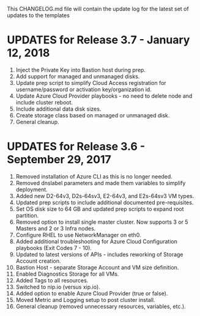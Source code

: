 This CHANGELOG.md file will contain the update log for the latest set of updates to the templates

# UPDATES for Release 3.7 - January 12, 2018

1.  Inject the Private Key into Bastion host during prep.
2.  Add support for managed and unmanaged disks.
3.  Update prep script to simplify Cloud Access registration for username/password or activation key/organization id.
4.  Update Azure Cloud Provider playbooks - no need to delete node and include cluster reboot.
5.  Include additional data disk sizes.
6.  Create storage class based on managed or unmanaged disk.
7.  General cleanup.


# UPDATES for Release 3.6 - September 29, 2017

1.  Removed installation of Azure CLI as this is no longer needed.
2.  Removed dnslabel parameters and made them variables to simplify deployment.
3.  Added new D2-64v3, D2s-64sv3, E2-64v3, and E2s-64sv3 VM types.
4.  Updated prep scripts to include additional documented pre-requisites.
5.  Set OS disk size to 64 GB and updated prep scripts to expand root partition.
6.  Removed option to install single master cluster.  Now supports 3 or 5 Masters and 2 or 3 Infra nodes.
7.  Configure RHEL to use NetworkManager on eth0.
8.  Added additional troubleshooting for Azure Cloud Configuration playbooks (Exit Codes 7 - 10).
9.  Updated to latest versions of APIs - includes reworking of Storage Account creation.
10. Bastion Host - separate Storage Account and VM size definition.
11. Enabled Diagnostics Storage for all VMs.
12. Added Tags to all resources.
13. Switched to nip.io (versus xip.io).
14. Added option to enable Azure Cloud Provider (true or false).
15. Moved Metric and Logging setup to post cluster install.
16. General cleanup (removed unnecessary resources, variables, etc.).

